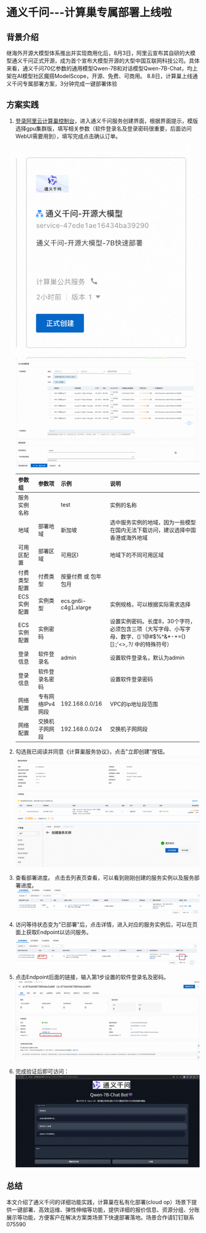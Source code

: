 # 通义千问---计算巢专属部署上线啦

## 背景介绍
继海外开源大模型体系推出并实现商用化后，8月3日，阿里云宣布其自研的大模型通义千问正式开源，成为首个宣布大模型开源的大型中国互联网科技公司。具体来看，通义千问70亿参数的通用模型Qwen-7B和对话模型Qwen-7B-Chat，均上架在AI模型社区魔搭ModelScope，开源、免费、可商用。
8.8日，计算巢上线通义千问专属部署方案，3分钟完成一键部署体验

## 方案实践
1. [登录阿里云计算巢控制台](https://computenest.console.aliyun.com/user/cn-hangzhou/serviceInstanceCreate?ServiceId=service-47ede1ae16434ba39290)，进入通义千问服务创建界面，根据界面提示，模版选择gpu集群版，填写相关参数（软件登录名及登录密码很重要，后面访问WebUI需要用到），填写完成点击确认订单。
    
    ![image.png](1.png)
    ![image.png](2.png)

    | 参数组 | 参数项 | 示例 | 说明 |
    | --- | --- | --- | --- |
    | 服务实例名称 |  | test | 实例的名称 |
    | 地域 | 部署地域 | 新加坡 | 选中服务实例的地域，因为一些模型在国内无法下载访问，建议选择中国香港或海外地域 |
    | 可用区配置 | 部署区域 | 可用区I | 地域下的不同可用区域 |
    | 付费类型配置 | 付费类型 | 按量付费 或 包年包月 |  |
    | ECS实例配置 | 实例类型 | ecs.gn6i-c4g1.xlarge | 实例规格，可以根据实际需求选择 |
    | ECS实例配置 | 实例密码 |  | 设置实例密码。长度8，30个字符，必须包含三项（大写字母、小写字母、数字、()`!@#$%^&*-+={}[]:;'<>,.?/ 中的特殊符号） |
    | 登录信息 | 软件登录名 | admin | 设置软件登录名，默认为admin |
    | 登录信息 | 软件登录名密码 |  | 设置软件登录密码 |
    | 网络配置 | 专有网络IPv4网段 | 192.168.0.0/16 | VPC的ip地址段范围 |
    | 网络配置 | 交换机子网网段 | 192.168.0.0/24 | 交换机子网网段 |

2. 勾选我已阅读并同意《计算巢服务协议》，点击"立即创建"按钮。
   ![image.png](3.png)
   ![image.png](4.png)

3. 查看部署进度。 点击去列表页查看，可以看到刚刚创建的服务实例以及服务部署进度。
    ![image.png](5.png)

4. 访问等待状态变为"已部署"后，点击详情，进入对应的服务实例后，可以在页面上获取Endpoint以访问服务。
    ![image.png](6.png)

5. 点击Endpoint后面的链接，输入第1步设置的软件登录名及密码。
    ![image.png](7.png)

6. 完成验证后即可访问：
    ![image.png](8.png)

## 总结
本文介绍了通义千问的详细功能实践，计算巢在私有化部署(cloud op）场景下提供一键部署、高效运维、弹性伸缩等功能，提供详细的报价信息、资源分组、分账展示等功能，方便客户在解决方案类场景下快速部署落地。场景合作请钉钉联系 075590
